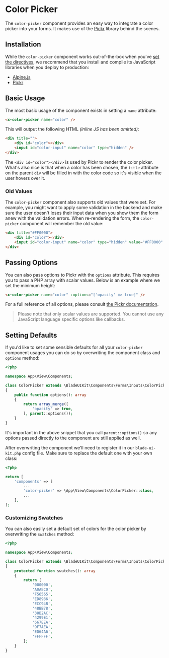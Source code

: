 # Color Picker

The `color-picker` component provides an easy way to integrate a color picker into your forms. It makes use of the [Pickr](https://github.com/Simonwep/pickr) library behind the scenes.

## Installation

While the `color-picker` component works out-of-the-box when you've [set the directives](/docs/{version}/installation#directives), we recommend that you install and compile its JavaScript libraries when you deploy to production:

- [Alpine.js](https://github.com/alpinejs/alpine)
- [Pickr](https://github.com/Simonwep/pickr)

## Basic Usage

The most basic usage of the component exists in setting a `name` attribute:

```html
<x-color-picker name="color" />
```

This will output the following HTML *(inline JS has been omitted)*:

```html
<div title="">
    <div id="color"></div>
    <input id="color-input" name="color" type="hidden" />
</div>
```

The `<div id="color"></div>` is used by Pickr to render the color picker. What's also nice is that when a color has been chosen, the `title` attribute on the parent `div` will be filled in with the color code so it's visible when the user hovers over it.

### Old Values

The `color-picker` component also supports old values that were set. For example, you might want to apply some validation in the backend and make sure the user doesn't loses their input data when you show them the form anew with the validation errors. When re-rendering the form, the `color-picker` component will remember the old value:

```html
<div title="#FF0000">
    <div id="color"></div>
    <input id="color-input" name="color" type="hidden" value="#FF0000" />
</div>
```

## Passing Options

You can also pass options to Pickr with the `options` attribute. This requires you to pass a PHP array with scalar values. Below is an example where we set the minimum height:

```html
<x-color-picker name="color" :options="['opacity' => true]" />
```

For a full reference of all options, please consult [the Pickr documentation](https://github.com/Simonwep/pickr#options).

> Please note that only scalar values are supported. You cannot use any JavaScript language specific options like callbacks.

## Setting Defaults

If you'd like to set some sensible defaults for all your `color-picker` component usages you can do so by overwriting the component class and `options` method:

```php
<?php

namespace App\View\Components;

class ColorPicker extends \BladeUIKit\Components\Forms\Inputs\ColorPicker
{
    public function options(): array
    {
        return array_merge([
            'opacity' => true,
        ], parent::options());
    }
}
```

It's important in the above snippet that you call `parent::options()` so any options passed directly to the component are still applied as well. 

After overwriting the component we'll need to register it in our `blade-ui-kit.php` config file. Make sure to replace the default one with your own class:

```php
<?php

return [
    'components' => [
        ...
        'color-picker' => \App\View\Components\ColorPicker::class,
        ...
    ],
];
```

### Customizing Swatches

You can also easily set a default set of colors for the color picker by overwriting the `swatches` method:

```php
<?php

namespace App\View\Components;

class ColorPicker extends \BladeUIKit\Components\Forms\Inputs\ColorPicker
{
    protected function swatches(): array
    {
        return [
            '000000',
            'A0AEC0',
            'F56565',
            'ED8936',
            'ECC94B',
            '48BB78',
            '38B2AC',
            '4299E1',
            '667EEA',
            '9F7AEA',
            'ED64A6',
            'FFFFFF',
        ];
    }
}
```

